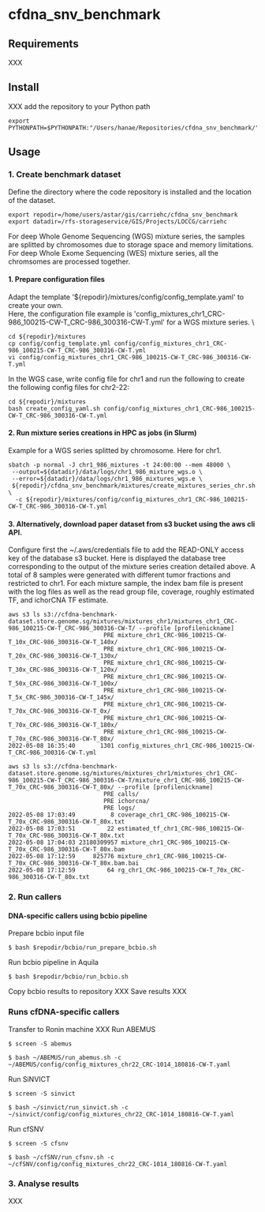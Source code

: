 # cfdna_snv_benchmark

## Requirements

XXX

## Install

XXX
add the repository to your Python path
```
export PYTHONPATH=$PYTHONPATH:"/Users/hanae/Repositories/cfdna_snv_benchmark/"
```
## Usage

### 1. Create benchmark dataset

Define the directory where the code repository is installed and the location of the dataset.
```
export repodir=/home/users/astar/gis/carriehc/cfdna_snv_benchmark
export datadir=/rfs-storageservice/GIS/Projects/LOCCG/carriehc
```

For deep Whole Genome Sequencing (WGS) mixture series, 
the samples are splitted by chromosomes due to storage space and memory limitations. \
For deep Whole Exome Sequencing (WES) mixture series, all the chromsomes are processed together.

#### 1. Prepare configuration files

Adapt the template '${repodir}/mixtures/config/config_template.yaml' to create your own.\
Here, the configuration file example is 'config_mixtures_chr1_CRC-986_100215-CW-T_CRC-986_300316-CW-T.yml' for a WGS mixture series. \
```
cd ${repodir}/mixtures
cp config/config_template.yml config/config_mixtures_chr1_CRC-986_100215-CW-T_CRC-986_300316-CW-T.yml
vi config/config_mixtures_chr1_CRC-986_100215-CW-T_CRC-986_300316-CW-T.yml
```
In the WGS case, write config file for chr1 and run the following to create the following config files for chr2-22: 
```
cd ${repodir}/mixtures
bash create_config_yaml.sh config/config_mixtures_chr1_CRC-986_100215-CW-T_CRC-986_300316-CW-T.yml
```

#### 2. Run mixture series creations in HPC as jobs (in Slurm)

Example for a WGS series splitted by chromosome. Here for chr1.
```
sbatch -p normal -J chr1_986_mixtures -t 24:00:00 --mem 48000 \
 --output=${datadir}/data/logs/chr1_986_mixture_wgs.o \
 --error=${datadir}/data/logs/chr1_986_mixtures_wgs.e \
 ${repodir}/cfdna_snv_benchmark/mixtures/create_mixtures_series_chr.sh \
  -c ${repodir}/mixtures/config/config_mixtures_chr1_CRC-986_100215-CW-T_CRC-986_300316-CW-T.yml
```

#### 3. Alternatively, download paper dataset from s3 bucket using the aws cli API.

Configure first the ~/.aws/credentials file to add the READ-ONLY access key of the database s3 bucket.
Here is displayed the database tree corresponding to the output of the mixture series creation detailed above.
A total of 8 samples were generated with different tumor fractions and restricted to chr1. 
For each mixture sample, the index bam file is present with the log files as well as the read group file, coverage, roughly estimated TF, and ichorCNA TF estimate.
```
aws s3 ls s3://cfdna-benchmark-dataset.store.genome.sg/mixtures/mixtures_chr1/mixtures_chr1_CRC-986_100215-CW-T_CRC-986_300316-CW-T/ --profile [profilenickname] 
                           PRE mixture_chr1_CRC-986_100215-CW-T_10x_CRC-986_300316-CW-T_140x/
                           PRE mixture_chr1_CRC-986_100215-CW-T_20x_CRC-986_300316-CW-T_130x/
                           PRE mixture_chr1_CRC-986_100215-CW-T_30x_CRC-986_300316-CW-T_120x/
                           PRE mixture_chr1_CRC-986_100215-CW-T_50x_CRC-986_300316-CW-T_100x/
                           PRE mixture_chr1_CRC-986_100215-CW-T_5x_CRC-986_300316-CW-T_145x/
                           PRE mixture_chr1_CRC-986_100215-CW-T_70x_CRC-986_300316-CW-T_0x/
                           PRE mixture_chr1_CRC-986_100215-CW-T_70x_CRC-986_300316-CW-T_180x/
                           PRE mixture_chr1_CRC-986_100215-CW-T_70x_CRC-986_300316-CW-T_80x/
2022-05-08 16:35:40       1301 config_mixtures_chr1_CRC-986_100215-CW-T_CRC-986_300316-CW-T.yml

aws s3 ls s3://cfdna-benchmark-dataset.store.genome.sg/mixtures/mixtures_chr1/mixtures_chr1_CRC-986_100215-CW-T_CRC-986_300316-CW-T/mixture_chr1_CRC-986_100215-CW-T_70x_CRC-986_300316-CW-T_80x/ --profile [profilenickname]  
                           PRE calls/
                           PRE ichorcna/
                           PRE logs/
2022-05-08 17:03:49          8 coverage_chr1_CRC-986_100215-CW-T_70x_CRC-986_300316-CW-T_80x.txt
2022-05-08 17:03:51         22 estimated_tf_chr1_CRC-986_100215-CW-T_70x_CRC-986_300316-CW-T_80x.txt
2022-05-08 17:04:03 23180309957 mixture_chr1_CRC-986_100215-CW-T_70x_CRC-986_300316-CW-T_80x.bam
2022-05-08 17:12:59     825776 mixture_chr1_CRC-986_100215-CW-T_70x_CRC-986_300316-CW-T_80x.bam.bai
2022-05-08 17:12:59         64 rg_chr1_CRC-986_100215-CW-T_70x_CRC-986_300316-CW-T_80x.txt

```


### 2. Run callers

#### DNA-specific callers using bcbio pipeline

Prepare bcbio input file
```
$ bash $repodir/bcbio/run_prepare_bcbio.sh
```
Run bcbio pipeline in Aquila
```
$ bash $repodir/bcbio/run_bcbio.sh
```
Copy bcbio results to repository
XXX
Save results
XXX

### Runs cfDNA-specific callers 

Transfer to Ronin machine
XXX
Run ABEMUS
```
$ screen -S abemus

$ bash ~/ABEMUS/run_abemus.sh -c ~/ABEMUS/config/config_mixtures_chr22_CRC-1014_180816-CW-T.yaml
```
Run SiNVICT
```
$ screen -S sinvict

$ bash ~/sinvict/run_sinvict.sh -c ~/sinvict/config/config_mixtures_chr22_CRC-1014_180816-CW-T.yaml
```
Run cfSNV
```
$ screen -S cfsnv

$ bash ~/cfSNV/run_cfsnv.sh -c ~/cfSNV/config/config_mixtures_chr22_CRC-1014_180816-CW-T.yaml
```


### 3. Analyse results
XXX
